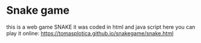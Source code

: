 # Snake game
this is a web game SNAKE
it was coded in html and java script
here you can play it online: https://tomasplotica.github.io/snakegame/snake.html
